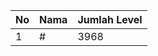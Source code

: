 | No | Nama            | Jumlah Level |
|----|-----------------|--------------|
| 1  | #    |    3968        |
